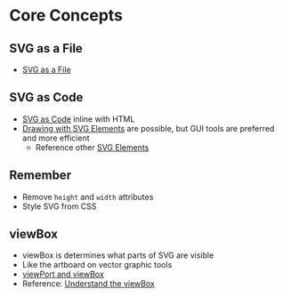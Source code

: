 # Core Concepts

## SVG as a File

* [SVG as a File](https://codepen.io/manikoth/pen/LYEwQRM)

## SVG as Code

* [SVG as Code](https://codepen.io/manikoth/pen/NMyewZ?editors=1010) inline with HTML
* [Drawing with SVG Elements](https://codepen.io/manikoth/pen/OJPKQxN) are possible, but GUI tools are preferred and more efficient
  * Reference other [SVG Elements](https://developer.mozilla.org/en-US/docs/Web/SVG/Element)

## Remember

* Remove `height` and `width` attributes
* Style SVG from CSS

## viewBox

* viewBox is determines what parts of SVG are visible
* Like the artboard on vector graphic tools
* [viewPort and viewBox](https://codepen.io/manikoth/pen/povMaVd)
* Reference: [Understand the viewBox](https://www.linkedin.com/learning/learning-svg/add-svg-to-a-web-document)

